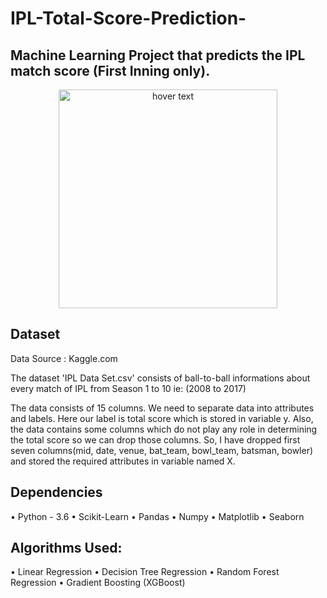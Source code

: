 # IPL-Total-Score-Prediction-
## Machine Learning Project that predicts the IPL match score (First Inning only).

<p align="center">
  <img src="https://images.cnbctv18.com/wp-content/uploads/2020/02/IPL2020.jpg" width="350" title="hover text">
</p>

## Dataset
Data Source : Kaggle.com

The dataset 'IPL Data Set.csv' consists of ball-to-ball informations about every match of IPL from Season 1 to 10 ie: (2008 to 2017)

The data consists of 15 columns. We need to separate data into attributes and labels. Here our label is total score which is stored in variable y. Also, the data contains some columns which do not play any role in determining the total score so we can drop those columns. So, I have dropped first seven columns(mid, date, venue, bat_team, bowl_team, batsman, bowler) and stored the required attributes in variable named X.

## Dependencies
 • Python - 3.6
 • Scikit-Learn
 • Pandas
 • Numpy
 • Matplotlib
 • Seaborn

## Algorithms Used:
  • Linear Regression
  • Decision Tree Regression
  • Random Forest Regression
  • Gradient Boosting (XGBoost) 
